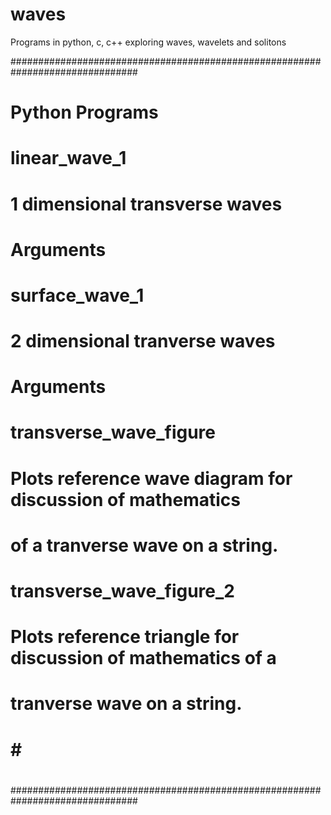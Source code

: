 # waves
Programs in python, c, c++ exploring waves, wavelets and solitons

###############################################################################
#                                                                             #
# Python Programs                                                             #
#                                                                             #
#    linear_wave_1                                                            #
#        1 dimensional transverse waves                                       #
#        Arguments                                                            #
#                                                                             #
#                                                                             #
#    surface_wave_1                                                           #
#        2 dimensional tranverse waves                                        #
#        Arguments                                                            #
#                                                                             #
#    transverse_wave_figure                                                   #
#        Plots reference wave diagram for discussion of mathematics           #
#        of a tranverse wave on a string.                                     #
#                                                                             #
#    transverse_wave_figure_2                                                 #
#        Plots reference triangle for discussion of mathematics of a          #
#        tranverse wave on a string.                                          #
#                                                                             #                                                                             #
#                                                                             #
#                                                                             #
###############################################################################

